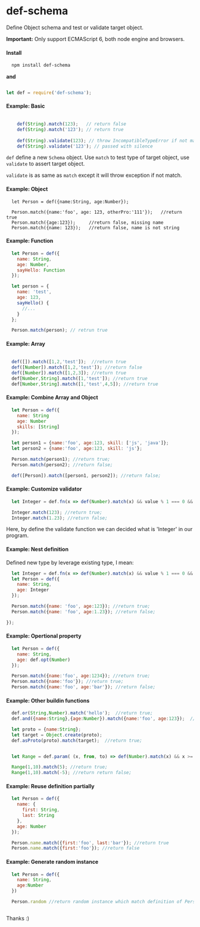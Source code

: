# def-schema

Define Object schema and test or validate target object. 

**Important:** Only support ECMAScript 6, both node engine and browsers.

#### Install

``` Bash
  npm install def-schema

```

**and**

```JavaScript

let def = require('def-schema');

```


#### Example: Basic

```JavaScript

    def(String).match(123);   // return false
    def(String).match('123'); // return true
 
    def(String).validate(123); // throw IncompatibleTypeError if not match
    def(String).validate('123'); // passed with silence

```

`def` define a new `Schema` object. Use `match` to test type of target object, use `validate` to assert target object.

`validate` is as same as `match` except it will throw exception if not match. 

#### Example: Object


```
  let Person = def({name:String, age:Number});

  Person.match({name:'foo', age: 123, otherPro:'111'});   //return true
  Person.match({age:123});     //return false, missing name
  Person.match({name: 123});   //return false, name is not string

```

#### Example: Function

```JavaScript
  let Person = def({
    name: String,
    age: Number,
    sayHello: Function
  });

  let person = {
    name: 'test',
    age: 123,
    sayHello() {
      //...
    }
  };

  Person.match(person); // retrun true
```
  

#### Example: Array



```JavaScript
  
  def([]).match([1,2,'test']);  //return true
  def([Number]).match([1,2,'test']); //return false
  def([Number]).match([1,2,3]); //return true
  def[Number,String].match([1,'test']); //return true
  def[Number,String].match([1,'test',4,5]); //return true

```

#### Example: Combine Array and Object

```JavaScript
  let Person = def({
    name: String
    age: Number
    skills: [String]
  });

  let person1 = {name:'foo', age:123, skill: ['js', 'java']};
  let person2 = {name:'foo', age:123, skill: 'js'};

  Person.match(person1); //return true;
  Person.match(person2); //return false;

  def([Person]).match([person1, person2]); //return false;

```

#### Example: Customize validator


```JavaScript
  let Integer = def.fn(x => def(Number).match(x) && value % 1 === 0 && value >= -2147483648 && value <= 2147483647);

  Integer.match(123); //return true;
  Integer.match(1.23); //return false;

```

Here, by define the validate function we can decided what is 'Integer' in our program.

#### Example: Nest definition

Defined new type by leverage existing type, I mean:

```JavaScript
  let Integer = def.fn(x => def(Number).match(x) && value % 1 === 0 && value >= -2147483648 && value <= 2147483647);
  let Person = def({
    name: String,
    age: Integer
  });

  Person.match({name: 'foo', age:123}); //return true;
  Person.match({name: 'foo', age:1.23}); //return false;

});	
```

#### Example: Opertional property

```JavaScript
  let Person = def({
    name: String,
    age: def.opt(Number)
  });

  Person.match({name:'foo', age:1234}); //return true;
  Person.match({name:'foo'}); //return true;
  Person.match({name:'foo', age:'bar'}); //return false;
```

#### Example: Other buildin functions

```JavaScript
  def.or(String,Number).match('hello');  //return true;
  def.and({name:String},{age:Number}).match({name:'foo', age:123});  //return true;

  let proto = {name:String};
  let target = Object.create(proto);
  def.asProto(proto).match(target);  //return true;


  let Range = def.param( (x, from, to) => def(Number).match(x) && x >= from  && x <= to );

  Range(1,10).match(5); //return true;
  Range(1,10).match(-5); //return return false;

```

#### Example: Reuse definition partially

```JavaScript
  let Person = def({
    name: {
      first: String,
      last: String
    },
    age: Number
  });

  Person.name.match({first:'foo', last:'bar'}); //return true
  Person.name.match({first:'foo'}); //return false

```


#### Example: Generate random instance

```JavaScript
  let Person = def({
    name: String,
    age:Number
  })

  Person.random //return random instance which match definition of Person



```

Thanks :) 

